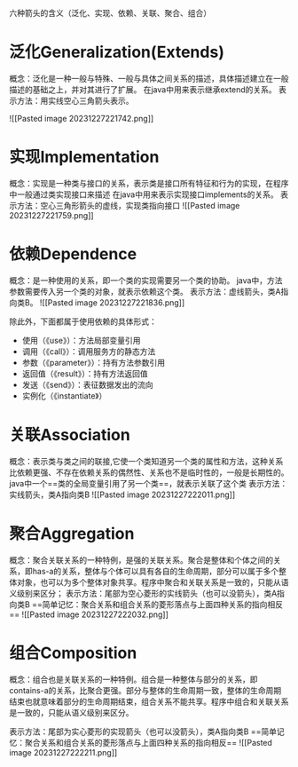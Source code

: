 六种箭头的含义（泛化、实现、依赖、关联、聚合、组合）
# 泛化Generalization(Extends)
概念：泛化是一种一般与特殊、一般与具体之间关系的描述，具体描述建立在一般描述的基础之上，并对其进行了扩展。
在java中用来表示继承extend的关系。
表示方法：用实线空心三角箭头表示。

![[Pasted image 20231227221742.png]]
# 实现Implementation

概念：实现是一种类与接口的关系，表示类是接口所有特征和行为的实现，在程序中一般通过类实现接口来描述
在java中用来表示实现接口implements的关系。
表示方法：空心三角形箭头的虚线，实现类指向接口
![[Pasted image 20231227221759.png]]
# 依赖Dependence
概念：是一种使用的关系，即一个类的实现需要另一个类的协助。
java中，方法参数需要传入另一个类的对象，就表示依赖这个类。
表示方法：虚线箭头，类A指向类B。
![[Pasted image 20231227221836.png]]

除此外，下面都属于使用依赖的具体形式：
- 使用（《use》）：方法局部变量引用
- 调用（《call》）：调用服务方的静态方法
- 参数（《parameter》）：持有方法参数引用 
- 返回值（《result》）：持有方法返回值
- 发送（《send》）：表征数据发出的流向
- 实例化（《instantiate》）

# 关联Association
 
概念：表示类与类之间的联接,它使一个类知道另一个类的属性和方法，这种关系比依赖更强、不存在依赖关系的偶然性、关系也不是临时性的，一般是长期性的。
java中一个==类的全局变量引用了另一个类==，就表示关联了这个类
表示方法：实线箭头，类A指向类B
![[Pasted image 20231227222011.png]]
# 聚合Aggregation
概念：聚合关联关系的一种特例，是强的关联关系。聚合是整体和个体之间的关系，即has-a的关系，整体与个体可以具有各自的生命周期，部分可以属于多个整体对象，也可以为多个整体对象共享。程序中聚合和关联关系是一致的，只能从语义级别来区分；
表示方法：尾部为空心菱形的实线箭头（也可以没箭头），类A指向类B
==简单记忆：聚合关系和组合关系的菱形落点与上面四种关系的指向相反==
![[Pasted image 20231227222032.png]]

# 组合Composition
概念：组合也是关联关系的一种特例。组合是一种整体与部分的关系，即contains-a的关系，比聚合更强。部分与整体的生命周期一致，整体的生命周期结束也就意味着部分的生命周期结束，组合关系不能共享。程序中组合和关联关系是一致的，只能从语义级别来区分。

表示方法：尾部为实心菱形的实现箭头（也可以没箭头），类A指向类B
==简单记忆：聚合关系和组合关系的菱形落点与上面四种关系的指向相反==
![[Pasted image 20231227222211.png]]
